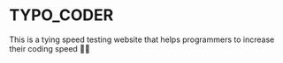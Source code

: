 # TYPO_CODER
This is a tying speed testing website that helps programmers  to increase their coding speed 🚀🚀
